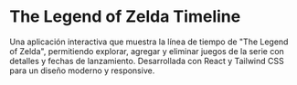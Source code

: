# The Legend of Zelda Timeline

Una aplicación interactiva que muestra la línea de tiempo de "The Legend of Zelda", permitiendo explorar, agregar y eliminar juegos de la serie con detalles y fechas de lanzamiento. Desarrollada con React y Tailwind CSS para un diseño moderno y responsive.
